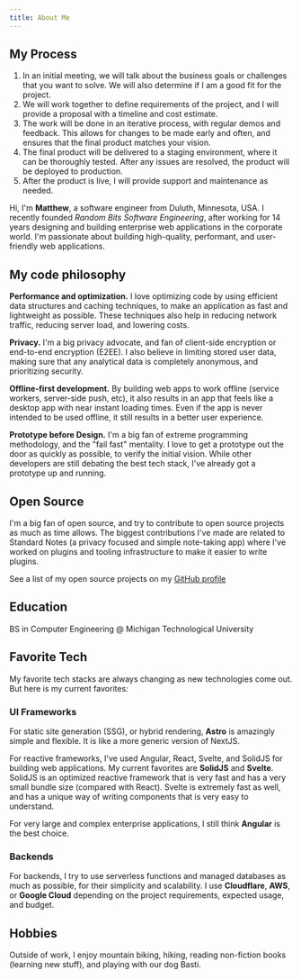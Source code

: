 ```yaml
---
title: About Me
---
```


## My Process

1. In an initial meeting, we will talk about the business goals or challenges that you want to solve. We will also determine if I am a good fit for the project.
2. We will work together to define requirements of the project, and I will provide a proposal with a timeline and cost estimate.
3. The work will be done in an iterative process, with regular demos and feedback. This allows for changes to be made early and often, and ensures that the final product matches your vision.
4. The final product will be delivered to a staging environment, where it can be thoroughly tested. After any issues are resolved, the product will be deployed to production.
5. After the product is live, I will provide support and maintenance as needed.

Hi, I'm **Matthew**, a software engineer from Duluth, Minnesota, USA. I recently founded *Random Bits Software Engineering*, after working for 14 years designing and building enterprise web applications in the corporate world. I'm passionate about building high-quality, performant, and user-friendly web applications.

[//]: # (<div class="num">01</div><div class="title">Experience</div>)


## My code philosophy

**Performance and optimization.** I love optimizing code by using efficient data structures and caching techniques, to make an application as fast and lightweight as possible. These techniques also help in reducing network traffic, reducing server load, and lowering costs.

**Privacy.** I'm a big privacy advocate, and fan of client-side encryption or end-to-end encryption (E2EE). I also believe in limiting stored user data, making sure that any analytical data is completely anonymous, and prioritizing security.

**Offline-first development.** By building web apps to work offline (service workers, server-side push, etc), it also results in an app that feels like a desktop app with near instant loading times. Even if the app is never intended to be used offline, it still results in a better user experience.

**Prototype before Design.** I'm a big fan of extreme programming methodology, and the "fail fast" mentality. I love to get a prototype out the door as quickly as possible, to verify the initial vision. While other developers are still debating the best tech stack, I've already got a prototype up and running.

## Open Source
I'm a big fan of open source, and try to contribute to open source projects as much as time allows. The biggest contributions I've made are related to Standard Notes (a privacy focused and simple note-taking app) where I've worked on plugins and tooling infrastructure to make it easier to write plugins.

See a list of my open source projects on my [GitHub profile](https://nienow.github.io/)

## Education

BS in Computer Engineering @ Michigan Technological University

## Favorite Tech

My favorite tech stacks are always changing as new technologies come out. But here is my current favorites:

### UI Frameworks

For static site generation (SSG), or hybrid rendering, **Astro** is amazingly simple and flexible. It is like a more generic version of NextJS.

For reactive frameworks, I've used Angular, React, Svelte, and SolidJS for building web applications. My current favorites are **SolidJS** and **Svelte**. SolidJS is an optimized reactive framework that is very fast and has a very small bundle size (compared with React). Svelte is extremely fast as well, and has a unique way of writing components that is very easy to understand.

For very large and complex enterprise applications, I still think **Angular** is the best choice.

### Backends

For backends, I try to use serverless functions and managed databases as much as possible, for their simplicity and scalability. I use **Cloudflare**, **AWS**, or **Google Cloud** depending on the project requirements, expected usage, and budget.

## Hobbies
Outside of work, I enjoy mountain biking, hiking, reading non-fiction books (learning new stuff), and playing with our dog Basti.
